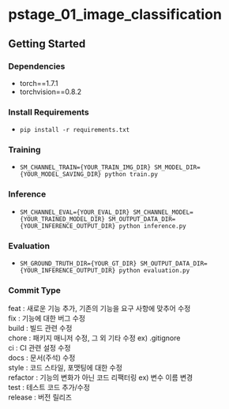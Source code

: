 # pstage_01_image_classification

## Getting Started    
### Dependencies
- torch==1.7.1
- torchvision==0.8.2                                                              

### Install Requirements
- `pip install -r requirements.txt`

### Training
- `SM_CHANNEL_TRAIN={YOUR_TRAIN_IMG_DIR} SM_MODEL_DIR={YOUR_MODEL_SAVING_DIR} python train.py`

### Inference
- `SM_CHANNEL_EVAL={YOUR_EVAL_DIR} SM_CHANNEL_MODEL={YOUR_TRAINED_MODEL_DIR} SM_OUTPUT_DATA_DIR={YOUR_INFERENCE_OUTPUT_DIR} python inference.py`

### Evaluation
- `SM_GROUND_TRUTH_DIR={YOUR_GT_DIR} SM_OUTPUT_DATA_DIR={YOUR_INFERENCE_OUTPUT_DIR} python evaluation.py`

### Commit Type
feat : 새로운 기능 추가, 기존의 기능을 요구 사항에 맞추어 수정<br>
fix : 기능에 대한 버그 수정<br>
build : 빌드 관련 수정<br>
chore : 패키지 매니저 수정, 그 외 기타 수정 ex) .gitignore<br>
ci : CI 관련 설정 수정<br>
docs : 문서(주석) 수정<br>
style : 코드 스타일, 포맷팅에 대한 수정<br>
refactor : 기능의 변화가 아닌 코드 리팩터링 ex) 변수 이름 변경<br>
test : 테스트 코드 추가/수정<br>
release : 버전 릴리즈
